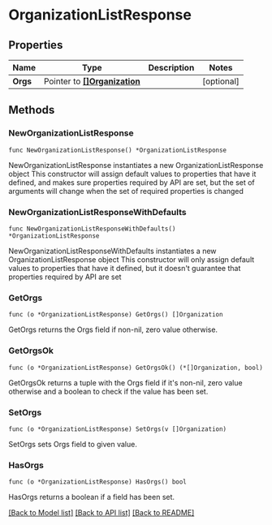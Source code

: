 # OrganizationListResponse

## Properties

Name | Type | Description | Notes
------------ | ------------- | ------------- | -------------
**Orgs** | Pointer to [**[]Organization**](Organization.md) |  | [optional] 

## Methods

### NewOrganizationListResponse

`func NewOrganizationListResponse() *OrganizationListResponse`

NewOrganizationListResponse instantiates a new OrganizationListResponse object
This constructor will assign default values to properties that have it defined,
and makes sure properties required by API are set, but the set of arguments
will change when the set of required properties is changed

### NewOrganizationListResponseWithDefaults

`func NewOrganizationListResponseWithDefaults() *OrganizationListResponse`

NewOrganizationListResponseWithDefaults instantiates a new OrganizationListResponse object
This constructor will only assign default values to properties that have it defined,
but it doesn't guarantee that properties required by API are set

### GetOrgs

`func (o *OrganizationListResponse) GetOrgs() []Organization`

GetOrgs returns the Orgs field if non-nil, zero value otherwise.

### GetOrgsOk

`func (o *OrganizationListResponse) GetOrgsOk() (*[]Organization, bool)`

GetOrgsOk returns a tuple with the Orgs field if it's non-nil, zero value otherwise
and a boolean to check if the value has been set.

### SetOrgs

`func (o *OrganizationListResponse) SetOrgs(v []Organization)`

SetOrgs sets Orgs field to given value.

### HasOrgs

`func (o *OrganizationListResponse) HasOrgs() bool`

HasOrgs returns a boolean if a field has been set.


[[Back to Model list]](../README.md#documentation-for-models) [[Back to API list]](../README.md#documentation-for-api-endpoints) [[Back to README]](../README.md)


